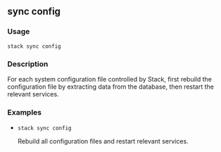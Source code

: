 ## sync config

### Usage

`stack sync config`

### Description

For each system configuration file controlled by Stack, first
	rebuild the configuration file by extracting data from the
	database, then restart the relevant services.

### Examples

* `stack sync config`

   Rebuild all configuration files and restart relevant services.



